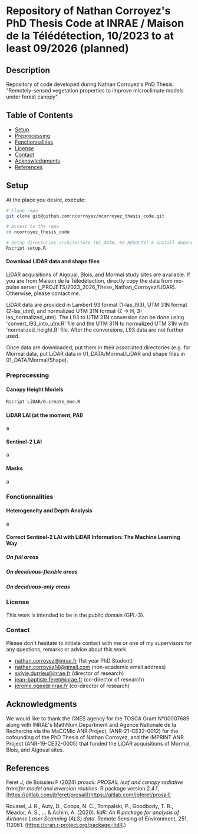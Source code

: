 # Repository of Nathan Corroyez's PhD Thesis Code at INRAE / Maison de la Télédétection, 10/2023 to at least 09/2026 (planned)

## Description

Repository of code developed during Nathan Corroyez's PhD Thesis: "Remotely-sensed vegetation properties to improve microclimate models under forest canopy".

## Table of Contents

- [Setup](#Setup)
- [Preprocessing](#Preprocessing)
- [Fonctionnalities](#Fonctionnalities)
- [License](#License)
- [Contact](#Contact)
- [Acknowledgments](#Acknowledgments)
- [References](#References)

## Setup

At the place you desire, execute:
```bash
# Clone repo
git clone git@github.com:ncorroyez/ncorroyez_thesis_code.git

# Access to the repo
cd ncorroyez_thesis_code

# Setup directories architecture (01_DATA, 03_RESULTS) & install dependencies 
Rscript setup.R
```

#### Download LiDAR data and shape files

LiDAR acquisitions of Aigoual, Blois, and Mormal study sites are available. 
If you are from Maison de la Télédétection, directly copy the data from mo-pulse server (_PROJETS/2023_2026_These_Nathan_Corroyez/LiDAR). Otherwise, please contact me.

LiDAR data are provided in Lambert 93 format (1-las_l93), UTM 31N format (2-las_utm), and normalized UTM 31N format (Z -> H, 3-las_normalized_utm). The L93 to UTM 31N conversion can be done using 'convert_l93_into_utm.R' file and the UTM 31N to normalized UTM 31N with 'normalized_height.R' file. After the conversions, L93 data are not further used. 

Once data are downloaded, put them in their associated directories (e.g. for Mormal data, put LiDAR data in 01_DATA/Mormal/LiDAR and shape files in 01_DATA/Mormal/Shape).

### Preprocessing

#### Canopy Height Models

```bash
Rscript LiDAR/0.create_mne.R
```

#### LiDAR LAI (at the moment, PAI)

a

#### Sentinel-2 LAI

a

#### Masks

a

### Fonctionnalities

#### Heterogeneity and Depth Analysis

a

#### Correct Sentinel-2 LAI with LiDAR Information: The Machine Learning Way

##### On full areas

##### On deciduous-flexible areas

##### On deciduous-only areas

### License

This work is intended to be in the public domain (GPL-3).

### Contact

Please don't hesitate to initiate contact with me or one of my supervisors for any questions, remarks or advice about this work.

- nathan.corroyez@inrae.fr (1st year PhD Student)
- nathan.corroyez14@gmail.com (non-academic email address)
- sylvie.durrieu@inrae.fr (director of research)
- jean-baptiste.feret@inrae.fr (co-director of research)
- jerome.ogee@inrae.fr (co-director of research)

## Acknowledgments

We would like to thank the CNES agency for the TOSCA Grant N°00007689 along with INRAE's MathNum Department and Agence Nationale de la Recherche via the MaCCMic ANR Project, (ANR-21-CE32-0012) for the cofounding of the PhD Thesis of Nathan Corroyez, and the IMPRINT ANR Project (ANR-19-CE32-0005) that funded the LiDAR acquisitions of Mormal, Blois, and Aigoual sites.

## References

Feret J, de Boissieu F (2024)._prosail: PROSAIL leaf and canopy radiative transfer model and inversion routines_. R package version 2.4.1, [https://gitlab.com/jbferet/prosail](https://gitlab.com/jbferet/prosail)

Roussel, J. R., Auty, D., Coops, N. C., Tompalski, P., Goodbody, T. R., Meador, A. S., ... & Achim, A. (2020). _lidR: An R package for analysis of Airborne Laser Scanning (ALS) data_. Remote Sensing of Environment, 251, 112061. (https://cran.r-project.org/package=lidR.)
